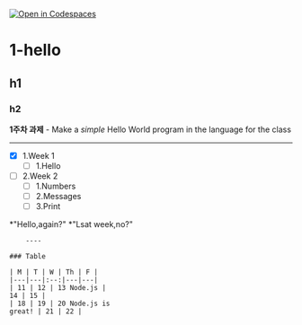 [![Open in Codespaces](https://classroom.github.com/assets/launch-codespace-7f7980b617ed060a017424585567c406b6ee15c891e84e1186181d67ecf80aa0.svg)](https://classroom.github.com/open-in-codespaces?assignment_repo_id=14186243)
# 1-hello
## h1
### h2
**1주차 과제** - Make a _simple_ Hello World program in the language for the class

---

- [x] 1.Week 1
   - [ ] 1.Hello

- [ ] 2.Week 2
   - [ ] 1.Numbers
   - [ ] 2.Messages
   - [ ] 3.Print

*"Hello,again?"
*"Lsat week,no?"

        ----

    ### Table

    | M | T | W | Th | F |
    |---|---|:--:|---|---|
    | 11 | 12 | 13 Node.js | 
    14 | 15 |
    | 18 | 19 | 20 Node.js is 
    great! | 21 | 22 |

